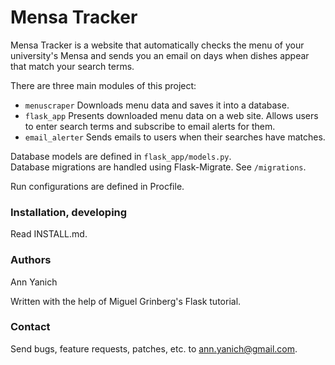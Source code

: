 # Mensa Tracker
Mensa Tracker is a website that automatically checks the menu of your
university's Mensa and sends you an email on days when dishes appear that match 
your search terms.

There are three main modules of this project:
- `menuscraper` 
Downloads menu data and saves it into a database.
- `flask_app` Presents downloaded menu data on a web site. Allows users to enter search 
terms and subscribe to email alerts for them.
- `email_alerter` Sends emails to users when their searches have matches.

Database models are defined in `flask_app/models.py`.  
Database migrations are handled using Flask-Migrate.  See `/migrations`.

Run configurations are defined in Procfile.

### Installation, developing
Read INSTALL.md.

### Authors
Ann Yanich  

Written with the help of Miguel Grinberg's Flask tutorial.

### Contact
Send bugs, feature requests, patches, etc. to ann.yanich@gmail.com.  
